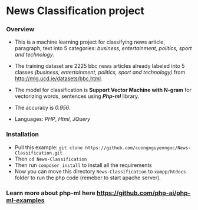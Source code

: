# News Classification project 

### Overview
- This is a machine learning project for classifying news article, paragraph, text into 5 categories: *business, entertainment, politics, sport and technology*. 

- The training dataset are 2225 bbc news articles already labeled into 5 classes *(business, entertainment, politics, sport and technology)* from http://mlg.ucd.ie/datasets/bbc.html. 

- The model for classification is **Support Vector Machine with N-gram** for vectorizing words, sentences using ***Php-ml*** library. 

- The accuracy is *0.956*.

- Languages: *PHP*, *Html*, *JQuery*

### Installation

- Pull this example: ```git clone https://github.com/cuongnguyenngoc/News-Classification.git```
- Then ```cd News-Classification```
- Then run ```composer install``` to install all the requirements
- Now you can move this directory ```News-Classification``` to ```xampp/htdocs``` folder to run the php code (remeber to start apache server).


### Learn more about php-ml here https://github.com/php-ai/php-ml-examples